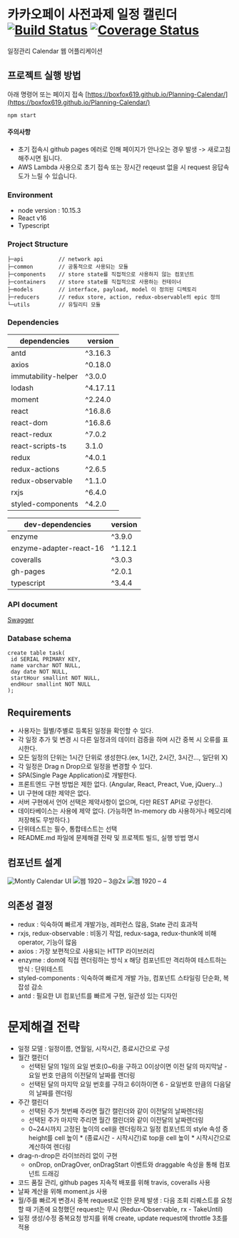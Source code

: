 # 카카오페이 사전과제 일정 캘린더 [![Build Status](https://travis-ci.com/boxfox619/Planning-Calendar.svg?branch=master)](https://travis-ci.com/boxfox619/Planning-Calendar) [![Coverage Status](https://coveralls.io/repos/github/boxfox619/Planning-Calendar/badge.svg?branch=master)](https://coveralls.io/github/boxfox619/Planning-Calendar?branch=master)
일정관리 Calendar 웹 어플리케이션

## 프로젝트 실행 방법
아래 명령어 또는 페이지 접속 [https://boxfox619.github.io/Planning-Calendar/](https://boxfox619.github.io/Planning-Calendar/)
```
npm start
```
#### 주의사항
- 초기 접속시 github pages 에러로 인해 페이지가 안나오는 경우 발생 -> 새로고침 해주시면 됩니다.
- AWS Lambda 사용으로 초기 접속 또는 장시간 reqeust 없을 시 request 응답속도가 느릴 수 있습니다.

### Environment
- node version : 10.15.3
- React v16
- Typescript

### Project Structure
```
├─api           // network api
├─common        // 공통적으로 사용되는 모듈
├─components    // store state를 직접적으로 사용하지 않는 컴포넌트
├─containers    // store state를 직접적으로 사용하는 컨테이너
├─models        // interface, payload, model 이 정의된 디렉토리
├─reducers      // redux store, action, redux-observable의 epic 정의
└─utils         // 유틸리티 모듈
```
### Dependencies
| dependencies | version |
| ------ | ------ |
| antd | ^3.16.3 |
| axios | ^0.18.0 |
| immutability-helper | ^3.0.0 |
| lodash | ^4.17.11 |
| moment | ^2.24.0 |
| react | ^16.8.6 |
| react-dom | ^16.8.6 |
| react-redux | ^7.0.2 |
| react-scripts-ts | 3.1.0 |
| redux | ^4.0.1 |
| redux-actions | ^2.6.5 |
| redux-observable | ^1.1.0 |
| rxjs | ^6.4.0 |
| styled-components | ^4.2.0 |

| dev-dependencies | version |
| ------ | ------ |
| enzyme | ^3.9.0 |
| enzyme-adapter-react-16 | ^1.12.1 |
| coveralls | ^3.0.3 |
| gh-pages | ^2.0.1 |
| typescript | ^3.4.4 |

### API document
[Swagger](https://app.swaggerhub.com/apis-docs/boxfox619/Planning-Calendar/1.0.0)

### Database schema
```
create table task(
 id SERIAL PRIMARY KEY,
 name varchar NOT NULL,
 day date NOT NULL,
 startHour smallint NOT NULL,
 endHour smallint NOT NULL
);
```

## Requirements
- 사용자는 월별/주별로 등록된 일정을 확인할 수 있다.
- 각 일정 추가 및 변경 시 다른 일정과의 데이터 검증을 하며 시간 중복 시 오류를 표시한다.
- 모든 일정의 단위는 1시간 단위로 생성한다.(ex, 1시간, 2시간, 3시간..., 일단위 X)
- 각 일정은 Drag n Drop으로 일정을 변경할 수 있다.
- SPA(Single Page Application)로 개발한다.
- 프론트엔드 구현 방법은 제한 없다. (Angular, React, Preact, Vue, jQuery...)
- UI 구현에 대한 제약은 없다.
- 서버 구현에서 언어 선택은 제약사항이 없으며, 다만 REST API로 구성한다.
- 데이타베이스는 사용에 제약 없다. (가능하면 In-memory db 사용하거나 메모리에 저장해도
무방하다.)
- 단위테스트는 필수, 통합테스트는 선택
- README.md 파일에 문제해결 전략 및 프로젝트 빌드, 실행 방법 명시

## 컴포넌트 설계
![Montly Calendar UI](https://user-images.githubusercontent.com/14067209/56738166-01dd7200-67a7-11e9-86f2-6a6b24c7d0cd.png)
![웹 1920 – 3@2x](https://user-images.githubusercontent.com/14067209/56738134-f2f6bf80-67a6-11e9-885d-ac3b3a51efe2.png)
![웹 1920 – 4](https://user-images.githubusercontent.com/14067209/56738135-f38f5600-67a6-11e9-8431-1934ea772786.png)

## 의존성 결정 
- redux : 익숙하여 빠르게 개발가능, 레퍼런스 많음, State 관리 효과적
- rxjs, redux-observable : 비동기 작업, redux-saga, redux-thunk에 비해 operator, 기능이 많음
- axios : 가장 보편적으로 사용되는 HTTP 라이브러리
- enzyme : dom에 직접 렌더링하는 방식 x 해당 컴포넌트만 격리하여 테스트하는 방식 : 단위테스트
- styled-components : 익숙하여 빠르게 개발 가능, 컴포넌트 스타일링 단순화, 복잡성 감소
- antd : 필요한 UI 컴포넌트를 빠르게 구현, 일관성 있는 디자인

# 문제해결 전략
 - 일정 모델 : 일정이름, 연월일, 시작시간, 종료시간으로 구성
 - 월간 캘린더
    - 선택된 달의 1일의 요일 번호(0~6)을 구하고 0이상이면 이전 달의 마지막날 - 요일 번호 만큼의 이전달의 날짜를 렌더링
    - 선택된 달의 마지막 요일 번호를 구하고 6이하이면 6 - 요일번호 만큼의 다음달의 날짜를 렌더링
 - 주간 캘린더
    - 선택된 주가 첫번째 주라면 월간 캘린더와 같이 이전달의 날짜렌더링
    - 선택된 주가 마지막 주리면 월간 캘린더와 같이 이전달의 날짜렌더링
    - 0~24시까지 고정된 높이의 cell을 렌더링하고 일정 컴포넌트의 style 속성 중 height를 cell 높이 * (종료시간 - 시작시간)로 top을 cell 높이 * 시작시간으로 계산하여 렌더링
 - drag-n-drop은 라이브러리 없이 구현
    - onDrop, onDragOver, onDragStart 이벤트와 draggable 속성을 통해 컴포넌트 드래깅
 - 코드 품질 관리, github pages 지속적 배포를 위해 travis, coveralls 사용
 - 날짜 계산을 위해 moment.js 사용
 - 월/주를 빠르게 변경시 중복 request로 인한 문제 발생 : 다음 조회 리퀘스트를 요청할 때 기존에 요청했던 request는 무시 (Redux-Observable, rx - TakeUntil)
 - 일정 생성/수정 중복요청 방지를 위해 create, update request에 throttle 3초를 적용
